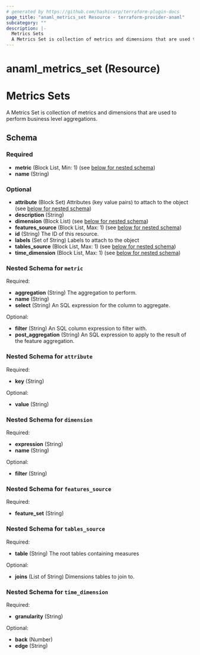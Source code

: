 ```yaml
---
# generated by https://github.com/hashicorp/terraform-plugin-docs
page_title: "anaml_metrics_set Resource - terraform-provider-anaml"
subcategory: ""
description: |-
  Metrics Sets
  A Metrics Set is collection of metrics and dimensions that are used to perform business level aggregations.
---
```


# anaml_metrics_set (Resource)

# Metrics Sets

A Metrics Set is collection of metrics and dimensions that are used to perform business level aggregations.



<!-- schema generated by tfplugindocs -->
## Schema

### Required

- **metric** (Block List, Min: 1) (see [below for nested schema](#nestedblock--metric))
- **name** (String)

### Optional

- **attribute** (Block Set) Attributes (key value pairs) to attach to the object (see [below for nested schema](#nestedblock--attribute))
- **description** (String)
- **dimension** (Block List) (see [below for nested schema](#nestedblock--dimension))
- **features_source** (Block List, Max: 1) (see [below for nested schema](#nestedblock--features_source))
- **id** (String) The ID of this resource.
- **labels** (Set of String) Labels to attach to the object
- **tables_source** (Block List, Max: 1) (see [below for nested schema](#nestedblock--tables_source))
- **time_dimension** (Block List, Max: 1) (see [below for nested schema](#nestedblock--time_dimension))

<a id="nestedblock--metric"></a>
### Nested Schema for `metric`

Required:

- **aggregation** (String) The aggregation to perform.
- **name** (String)
- **select** (String) An SQL expression for the column to aggregate.

Optional:

- **filter** (String) An SQL column expression to filter with.
- **post_aggregation** (String) An SQL expression to apply to the result of the feature aggregation.


<a id="nestedblock--attribute"></a>
### Nested Schema for `attribute`

Required:

- **key** (String)

Optional:

- **value** (String)


<a id="nestedblock--dimension"></a>
### Nested Schema for `dimension`

Required:

- **expression** (String)
- **name** (String)

Optional:

- **filter** (String)


<a id="nestedblock--features_source"></a>
### Nested Schema for `features_source`

Required:

- **feature_set** (String)


<a id="nestedblock--tables_source"></a>
### Nested Schema for `tables_source`

Required:

- **table** (String) The root tables containing measures

Optional:

- **joins** (List of String) Dimensions tables to join to.


<a id="nestedblock--time_dimension"></a>
### Nested Schema for `time_dimension`

Required:

- **granularity** (String)

Optional:

- **back** (Number)
- **edge** (String)


